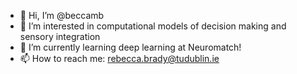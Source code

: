 - 👋 Hi, I’m @beccamb
- 👀 I’m interested in computational models of decision making and sensory integration 
- 🌱 I’m currently learning deep learning at Neuromatch!
- 📫 How to reach me: rebecca.brady@tudublin.ie

<!---
beccamb/beccamb is a ✨ special ✨ repository because its `README.md` (this file) appears on your GitHub profile.
You can click the Preview link to take a look at your changes.
--->
